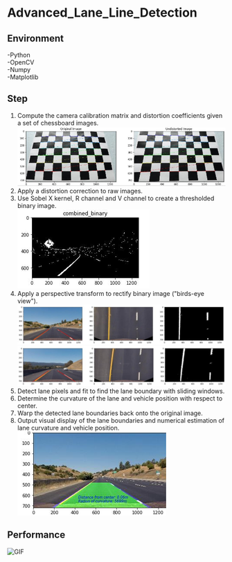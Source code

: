 # Advanced_Lane_Line_Detection

## Environment 
-Python                 
-OpenCV                     
-Numpy                    
-Matplotlib

## Step
1. Compute the camera calibration matrix and distortion coefficients given a set of chessboard images.    
![Image text](https://github.com/Yunying-Chen/Advanced_Lane_Line_Detection/blob/master/img/undistort.jpg)                    
2. Apply a distortion correction to raw images.                                                         
3. Use Sobel X kernel, R channel and V channel to create a thresholded binary image.                         
![Image text](https://github.com/Yunying-Chen/Advanced_Lane_Line_Detection/blob/master/img/binary.jpg)                   
4. Apply a perspective transform to rectify binary image ("birds-eye view").                         
![Image text](https://github.com/Yunying-Chen/Advanced_Lane_Line_Detection/blob/master/img/straightLine.jpg)                 
![Image text](https://github.com/Yunying-Chen/Advanced_Lane_Line_Detection/blob/master/img/CurveLine.jpg)                 
6. Detect lane pixels and fit to find the lane boundary with sliding windows.                                                             
6. Determine the curvature of the lane and vehicle position with respect to center.                                              
7. Warp the detected lane boundaries back onto the original image.                           
8. Output visual display of the lane boundaries and numerical estimation of lane curvature and vehicle position.                       
![Image text](https://github.com/Yunying-Chen/Advanced_Lane_Line_Detection/blob/master/img/FillLane.jpg) 

## Performance
![GIF](https://github.com/Yunying-Chen/Advanced_Lane_Line_Detection/blob/master/img/Animation.gif)
